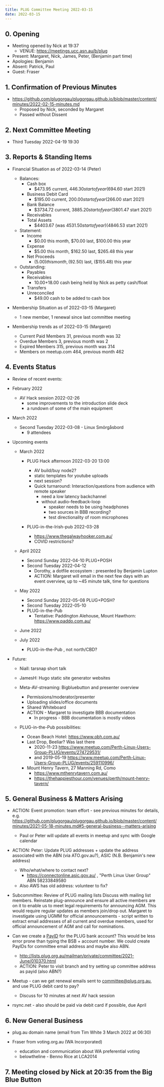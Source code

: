 ```yaml
---
title: PLUG Committee Meeting 2022-03-15
date: 2022-03-15
---
```


## 0. Opening
* Meeting opened by Nick at 19:37
  * VENUE: https://meetings.ucc.asn.au/b/plug
* Present: Margaret, Nick, James, Peter, (Benjamin part time)
* Apologies: Benjamin
* Absent: Patrick, Paul
* Guest: Fraser

## 1. Confirmation of Previous Minutes
* https://github.com/plugorgau/plugorgau.github.io/blob/master/content/minutes/2022-02-15-minutes.md
  * Proposed by Nick, seconded by Margaret
  * Passed without Dissent

## 2. Next Committee Meeting
* Third Tuesday 2022-04-19 19:30
   
## 3. Reports & Standing Items
* Financial Situation as of 2022-03-14 (Peter)
  * Balances:
    * Cash box
      * $473.95 current, $446.30 start of year ($694.60 start 2021)
    * Business Debit Card
      * $195.00 current, $200.00 start of year ($266.00 start 2021)
    * Bank Balance
      * $3734.72 current, $3885.20 start of year ($3801.47 start 2021)
    * Receivables
    * Total Assets
      * $4403.67 (was $4531.50 start of year) ($4846.53 start 2021)
  * Statement:
    * Income
      * $0.00 this month, $70.00 last, $100.00 this year
    * Expense
      * $5.00 this month, $162.50 last, $265.48 this year
    * Net Proceeds
      * ($5.00) this month, ($92.50) last, ($155.48) this year
  * Outstanding:
      * Payables
      * Receivables
        * $10.00+$18.00 cash being held by Nick as petty cash/float
      * Transfers
      * Unreconciled
        * $49.00 cash to be added to cash box

* Membership Situation as of 2022-03-15 (Margaret)
  - 1 new member, 1 renewal since last committee meeting

* Membership trends as of 2022-03-15 (Margaret) 
  - Current Paid Members 31, previous month was 32
  - Overdue Members 3, previous month was 2
  - Expired Members 315, previous month was 314
  - Members on meetup.com 464, previous month 462

## 4. Events Status
* Review of recent events: 
     
 * February 2022
    * AV Hack session 2022-02-26
      * some improvements to the introduction slide deck
      * a rundown of some of the main equipment

  * March 2022
    * Second Tuesday 2022-03-08 - Linux Smörgåsbord
      * 9 attendees

* Upcoming events
  * March 2022

    * PLUG Hack afternoon 2022-03-20 13:00
      * AV build/buy node2?
      * static templates for youtube uploads
      * next session?
      * Quick turnaround: Interaction/questions from audience with remote speaker
        * need a low latency backchannel
        * without audio-feedback-loop
          * speaker needs to be using headphones
          * two sources in BBB recording?
          * test directionality of room microphones

    * PLUG-in-the-Irish-pub 2022-03-28
        * https://www.thegalwayhooker.com.au/
        * COVID restrictions?

  * April 2022
    * Second Sunday 2022-04-10 PLUG+POSH
    * Second Tuesday 2022-04-12
      * Dorothy, a dotfile ecosystem : presented by Benjamin Lupton
      * ACTION: Margaret will email in the next few days with an event overview, up to ~45 minute talk, time for questions

  * May 2022
    * Second Sunday 2022-05-08 PLUG+POSH?
    * Second Tuesday 2022-05-10
    * PLUG-in-the-Pub
      * Tentative: Paddington Alehouse, Mount Hawthorn: https://www.paddo.com.au/

  * June 2022

  * July 2022
    * PLUG-in-the-Pub , not north/CBD?

* Future:
  * Niall: tarsnap short talk
  * JamesH: Hugo static site generator websites
  * Meta-AV-streaming: Bigbluebutton and presenter overview
    * Permissions/moderator/presenter
    * Uploading slides/office documents
    * Shared Whiteboard
     * ACTION - Margaret to investigate BBB documentation
       * In progress - BBB documentation is mostly videos

  * PLUG-in-the-Pub possibilities:
    * Ocean Beach Hotel: https://www.obh.com.au/
    * Last Drop, Beeliar? Was last there
      * 2020-11-23 https://www.meetup.com/Perth-Linux-Users-Group-PLUG/events/274729531/ 
      * and 2019-05-19 https://www.meetup.com/Perth-Linux-Users-Group-PLUG/events/259110996/
    * Mount Henry Tavern, 27 Manning Rd, Como
      * https://www.mthenrytavern.com.au/
      * https://thehappiesthour.com/venues/perth/mount-henry-tavern/

## 5. General Business & Matters Arising
* ACTION: Event promotion: team effort - see previous minutes for details, e.g. https://github.com/plugorgau/plugorgau.github.io/blob/master/content/minutes/2021-05-18-minutes.md#5-general-business--matters-arising
  * Paul or Peter will update all events in meetup and sync with Google calendar

* ACTION: Peter: Update PLUG addresses + update the address associated with the ABN (via ATO.gov.au?), ASIC (N.B. Benjamin's new address)
  * Who/what/where to contact next?
    * https://connectonline.asic.gov.au/ , "Perth Linux User Group" ABN 58233849580
  * Also AWS has old address: volunteer to fix?

* Subcommittee: Review of PLUG mailing lists Discuss with mailing list members. Reinstate plug-announce and ensure all active members are on it to enable us to meet legal requirements for announcing AGM. This would require regular updates as members join/drop out. Margaret to investigate using UGMM for official announcements - script written to extract email addresses of all current and overdue members, used for official announcement of AGM and call for nominations.

* Can we create a [PayID](https://payid.com.au/) for the PLUG bank account? This would be less error prone than typing the BSB + account number. We could create PayIDs for committee email address and maybe also ABN.
    * http://lists.plug.org.au/mailman/private/committee/2021-June/010370.html
    * ACTION: Peter to visit branch and try setting up committee address as payid (also ABN?)

* Meetup - can we get renewal emails sent to committee@plug.org.au, and use PLUG debit card to pay?
    * Discuss for 10 minutes at next AV hack session
* rsync.net - also should be paid via debit card if possible, due April


## 6. New General Business

* plug.au domain name (email from Tim White 3 March 2022 at 06:30)

* Fraser from voting.org.au (WA Incorporated)
  * education and communication about WA preferential voting
  * belowtheline - Benno Rice at LCA2014

## 7. Meeting closed by Nick at 20:35 from the Big Blue Button
